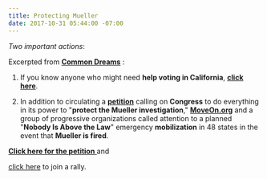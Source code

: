 ```yaml
---
title: Protecting Mueller
date: 2017-10-31 05:44:00 -07:00
---
```


*Two important actions*:

Excerpted from [**Common Dreams**](https://www.commondreams.org/) :

1) If you know anyone who might need **help voting in California**, [**click here**](http://www.sos.ca.gov/elections/).

2) In addition to circulating a [**petition**](https://petitions.moveon.org/sign/protect-the-mueller-investig) calling on **Congress** to do everything in its power to "**protect the Mueller investigation**," [**MoveOn.org**](https://front.moveon.org/) and a group of progressive organizations called attention to a planned "**Nobody Is Above the Law**" emergency **mobilization** in 48 states in the event that **Mueller is fired**.

[**Click here for the petition** ](https://petitions.moveon.org/sign/protect-the-mueller-investig)and 

[click here](https://www.trumpisnotabovethelaw.org/event/mueller-firing-rapid-response/13255/signup/?source=&s=) to join a rally.
